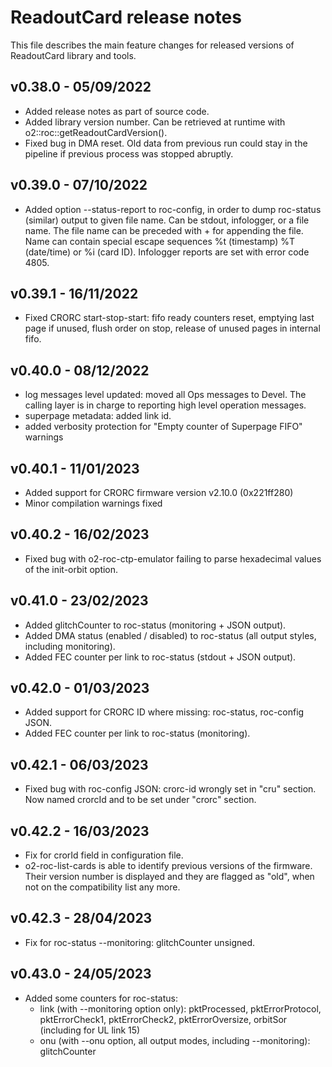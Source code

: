 # ReadoutCard release notes

This file describes the main feature changes for released versions of ReadoutCard library and tools.

## v0.38.0 - 05/09/2022
- Added release notes as part of source code.
- Added library version number. Can be retrieved at runtime with o2::roc::getReadoutCardVersion().
- Fixed bug in DMA reset. Old data from previous run could stay in the pipeline if previous process was stopped abruptly. 

## v0.39.0 - 07/10/2022
- Added option --status-report to roc-config, in order to dump roc-status (similar) output to given file name. Can be stdout, infologger, or a file name. The file name can be preceded with + for appending the file. Name can contain special escape sequences %t (timestamp) %T (date/time) or %i (card ID). Infologger reports are set with error code 4805.

## v0.39.1 - 16/11/2022
- Fixed CRORC start-stop-start: fifo ready counters reset, emptying last page if unused, flush order on stop, release of unused pages in internal fifo.

## v0.40.0 - 08/12/2022
- log messages level updated: moved all Ops messages to Devel. The calling layer is in charge to reporting high level operation messages.
- superpage metadata: added link id.
- added verbosity protection for "Empty counter of Superpage FIFO" warnings

## v0.40.1 - 11/01/2023
- Added support for CRORC firmware version v2.10.0 (0x221ff280)
- Minor compilation warnings fixed

## v0.40.2 - 16/02/2023
- Fixed bug with o2-roc-ctp-emulator failing to parse hexadecimal values of the init-orbit option.

## v0.41.0 - 23/02/2023
- Added glitchCounter to roc-status (monitoring + JSON output).
- Added DMA status (enabled / disabled) to roc-status (all output styles, including monitoring).
- Added FEC counter per link to roc-status (stdout + JSON output).

## v0.42.0 - 01/03/2023
- Added support for CRORC ID where missing: roc-status, roc-config JSON.
- Added FEC counter per link to roc-status (monitoring).

## v0.42.1 - 06/03/2023
- Fixed bug with roc-config JSON: crorc-id wrongly set in "cru" section. Now named crorcId and to be set under "crorc" section.

## v0.42.2 - 16/03/2023
- Fix for crorId field in configuration file.
- o2-roc-list-cards is able to identify previous versions of the firmware. Their version number is displayed and they are flagged as "old", when not on the compatibility list any more.

## v0.42.3 - 28/04/2023
- Fix for roc-status --monitoring: glitchCounter unsigned.

## v0.43.0 - 24/05/2023
- Added some counters for roc-status:
  - link (with --monitoring option only): pktProcessed, pktErrorProtocol, pktErrorCheck1, pktErrorCheck2, pktErrorOversize, orbitSor (including for UL link 15)
  - onu (with --onu option, all output modes, including --monitoring): glitchCounter

